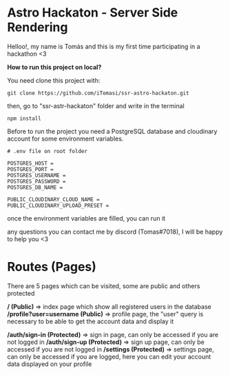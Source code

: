 # Astro Hackaton - Server Side Rendering

Helloo!, my name is Tomás and this is my first time participating in a hackathon <3

**How to run this project on local?**

You need clone this project with:

```git
git clone https://github.com/iTomasi/ssr-astro-hackaton.git
```

then, go to "ssr-astr-hackaton" folder and write in the terminal

```git
npm install
```

Before to run the project you need a PostgreSQL database and cloudinary account for some environment variables.

```env
# .env file on root folder

POSTGRES_HOST = 
POSTGRES_PORT = 
POSTGRES_USERNAME = 
POSTGRES_PASSWORD = 
POSTGRES_DB_NAME = 

PUBLIC_CLOUDINARY_CLOUD_NAME = 
PUBLIC_CLOUDINARY_UPLOAD_PRESET = 
```

once the environment variables are filled, you can run it

any questions you can contact me by discord (Tomas#7018), I will be happy to help you <3

# Routes (Pages)

There are 5 pages which can be visited, some are public and others protected

**/ (Public)** => index page which show all registered users in the database
**/profile?user=username (Public)** => profile page, the "user" query is necessary to be able to get the account data and display it

**/auth/sign-in (Protected)** => sign in page, can only be accessed if you are not logged in
**/auth/sign-up (Protected)** => sign up page, can only be accessed if you are not logged in
**/settings (Protected)** => settings page, can only be accessed if you are logged, here you can edit your account data displayed on your profile
